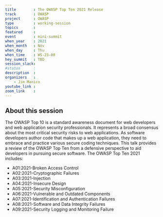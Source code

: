 ```yaml
---
title        : The OWASP Top Ten 2021 Release
track        : OWASP
project      : OWASP
type         : working-session
topics       :
featured     :
event        : mini-summit
when_year    : 2021
when_month   : Nov
when_day     : Thu
when_time    : WS-23-00
hey_summit   : TBD
session_slack: 
#status      : 
description  : 
organizers   :
    - Jim Manico
youtube_link : 
zoom_link    : 
---
```


## About this session

The OWASP Top 10 is a standard awareness document for web developers and web application security professionals. It represents a broad consensus about the most critical security risks to web applications. As software developers author code that makes up a web application, they need to embrace and practice various secure coding techniques. This talk provides a review of the OWASP Top Ten from a defensive perspective to aid developers in pursuing secure software. The OWASP Top Ten 2021 includes:
 
- A01:2021-Broken Access Control
- A02:2021-Cryptographic Failures
- A03:2021-Injection
- A04:2021-Insecure Design
- A05:2021-Security Misconfiguration
- A06:2021-Vulnerable and Outdated Components
- A07:2021-Identification and Authentication Failures
- A08:2021-Software and Data Integrity Failures
- A09:2021-Security Logging and Monitoring Failure